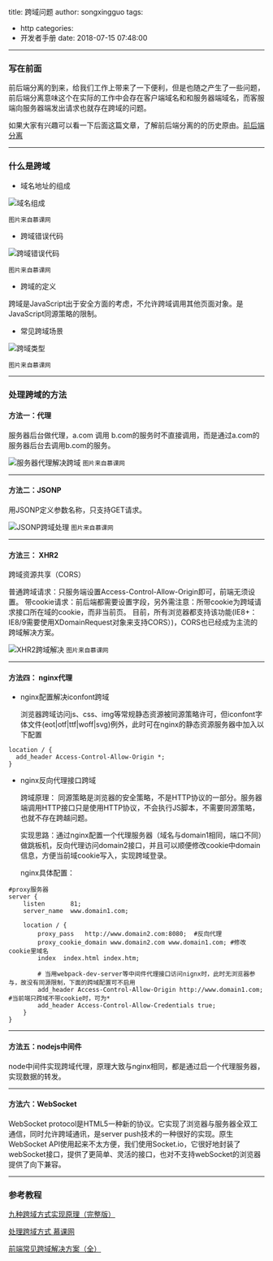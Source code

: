 title: 跨域问题
author: songxingguo
tags:
  - http
categories:
  - 开发者手册
date: 2018-07-15 07:48:00
---
### 写在前面

前后端分离的到来，给我们工作上带来了一下便利，但是也随之产生了一些问题，前后端分离意味这个在实际的工作中会存在客户端域名和和服务器端域名，而客服端向服务器端发出请求也就存在跨域的问题。

如果大家有兴趣可以看一下后面这篇文章，了解前后端分离的的历史原由。[前后端分离](https://blog.csdn.net/L_apple8/article/details/80782603)

<!-- more -->

---
### 什么是跨域

  - 域名地址的组成

  ![域名组成](https://graphbed.qiniu.songxingguo.com/cross-domain/%E8%B7%A8%E5%9F%9F.jpg)

 `图片来自慕课网`

  - 跨域错误代码

  ![跨域错误代码](https://graphbed.qiniu.songxingguo.com/cross-domain/%E8%B7%A8%E5%9F%9F%E9%94%99%E8%AF%AF%E4%BB%A3%E7%A0%81.jpg)

  `图片来自慕课网`

  - 跨域的定义

   跨域是JavaScript出于安全方面的考虑，不允许跨域调用其他页面对象。是JavaScript同源策略的限制。

  - 常见跨域场景

   ![跨域类型](https://graphbed.qiniu.songxingguo.com/cross-domain/%E8%B7%A8%E5%9F%9F%E7%9A%84%E7%B1%BB%E5%9E%8B.jpg)

   `图片来自慕课网`

---
### 处理跨域的方法

 #### **方法一：代理**

 服务器后台做代理，a.com 调用 b.com的服务时不直接调用，而是通过a.com的服务器后台去调用b.com的服务。

 ![服务器代理解决跨域](https://graphbed.qiniu.songxingguo.com/%E6%9C%8D%E5%8A%A1%E5%99%A8%E4%BB%A3%E7%90%86%E8%A7%A3%E5%86%B3%E8%B7%A8%E5%9F%9Fjpg.jpg)
 `图片来自慕课网`

---
 #### **方法二：JSONP**

 用JSONP定义参数名称，只支持GET请求。

 ![JSONP跨域处理](https://graphbed.qiniu.songxingguo.com/cross-domain/JSONP%E8%B7%A8%E5%9F%9F%E5%A4%84%E7%90%86.jpg)
 `图片来自慕课网`

---
 #### **方法三： XHR2**

  跨域资源共享（CORS）

普通跨域请求：只服务端设置Access-Control-Allow-Origin即可，前端无须设置。
带cookie请求：前后端都需要设置字段，另外需注意：所带cookie为跨域请求接口所在域的cookie，而非当前页。
目前，所有浏览器都支持该功能(IE8+：IE8/9需要使用XDomainRequest对象来支持CORS）)，CORS也已经成为主流的跨域解决方案。

 ![XHR2跨域解决](https://graphbed.qiniu.songxingguo.com/cross-domain/XHR2%E8%B7%A8%E5%9F%9F%E8%A7%A3%E5%86%B3.jpg) 
  `图片来自慕课网`

---
#### **方法四： nginx代理**

- nginx配置解决iconfont跨域

   浏览器跨域访问js、css、img等常规静态资源被同源策略许可，但iconfont字体文件(eot|otf|ttf|woff|svg)例外，此时可在nginx的静态资源服务器中加入以下配置

```
location / {
  add_header Access-Control-Allow-Origin *;
}
```
- nginx反向代理接口跨域

   跨域原理： 同源策略是浏览器的安全策略，不是HTTP协议的一部分。服务器端调用HTTP接口只是使用HTTP协议，不会执行JS脚本，不需要同源策略，也就不存在跨越问题。

   实现思路：通过nginx配置一个代理服务器（域名与domain1相同，端口不同）做跳板机，反向代理访问domain2接口，并且可以顺便修改cookie中domain信息，方便当前域cookie写入，实现跨域登录。

  nginx具体配置：
```
#proxy服务器
server {
    listen       81;
    server_name  www.domain1.com;

    location / {
        proxy_pass   http://www.domain2.com:8080;  #反向代理
        proxy_cookie_domain www.domain2.com www.domain1.com; #修改cookie里域名
        index  index.html index.htm;

        # 当用webpack-dev-server等中间件代理接口访问nignx时，此时无浏览器参与，故没有同源限制，下面的跨域配置可不启用
        add_header Access-Control-Allow-Origin http://www.domain1.com;  #当前端只跨域不带cookie时，可为*
        add_header Access-Control-Allow-Credentials true;
    }
}
```
---
#### **方法五：nodejs中间件** 

node中间件实现跨域代理，原理大致与nginx相同，都是通过启一个代理服务器，实现数据的转发。

---
#### **方法六：WebSocket**

WebSocket protocol是HTML5一种新的协议。它实现了浏览器与服务器全双工通信，同时允许跨域通讯，是server push技术的一种很好的实现。原生WebSocket API使用起来不太方便，我们使用Socket.io，它很好地封装了webSocket接口，提供了更简单、灵活的接口，也对不支持webSocket的浏览器提供了向下兼容。

---
### 参考教程

[九种跨域方式实现原理（完整版）](https://mp.weixin.qq.com/s/zU6EyuuIqDbowAUMZwlH9Q)

[处理跨域方式 慕课网](https://www.imooc.com/video/6238)

[前端常见跨域解决方案（全）](https://www.cnblogs.com/roam/p/7520433.html)
